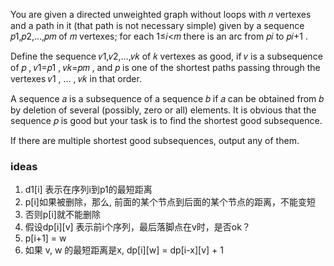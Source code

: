 You are given a directed unweighted graph without loops with 𝑛
 vertexes and a path in it (that path is not necessary simple) given by a sequence 𝑝1,𝑝2,…,𝑝𝑚
 of 𝑚
 vertexes; for each 1≤𝑖<𝑚
 there is an arc from 𝑝𝑖
 to 𝑝𝑖+1
.

Define the sequence 𝑣1,𝑣2,…,𝑣𝑘
 of 𝑘
 vertexes as good, if 𝑣
 is a subsequence of 𝑝
, 𝑣1=𝑝1
, 𝑣𝑘=𝑝𝑚
, and 𝑝
 is one of the shortest paths passing through the vertexes 𝑣1
, …
, 𝑣𝑘
 in that order.

A sequence 𝑎
 is a subsequence of a sequence 𝑏
 if 𝑎
 can be obtained from 𝑏
 by deletion of several (possibly, zero or all) elements. It is obvious that the sequence 𝑝
 is good but your task is to find the shortest good subsequence.

If there are multiple shortest good subsequences, output any of them.

### ideas
1. d1[i] 表示在序列i到p1的最短距离
2. p[i]如果被删除，那么, 前面的某个节点到后面的某个节点的距离，不能变短
3. 否则p[i]就不能删除
4. 假设dp[i][v] 表示前i个序列，最后落脚点在v时，是否ok？
5. p[i+1] = w
6. 如果 v, w 的最短距离是x, dp[i][w] = dp[i-x][v] + 1